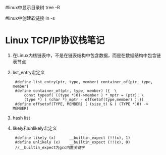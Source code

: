 #linux中显示目录树
	tree -R

#linux中创建软链接
	ln -s

# Linux TCP/IP协议栈笔记
1. 在Linux内核链表中，不是在链表结构中包含数据，而是在数据结构中包含链表节点
2. list_entry宏定义

		#define list_entry(ptr, type, member) container_of(ptr, type, member)
		#define container_of(ptr, type, member) ({	\
			const typeof( ((type *)0)->member ) *_mptr = (ptr); \
			(type *) ( (char *)_mptr - offsetof(type,member) );})
		#define offsetof(TYPE, MEMBER) ( (size_t) & ( (TYPE *)0) -> MEMBER)

3. hash list
4. likely和unlikely宏定义

		#define likely (x)		__builtin_expect (!!(x), 1)
		#define unlikely (x) 	__builtin_expect (!!(x), 0)
		//__builtin_expect为gcc内置关键字 